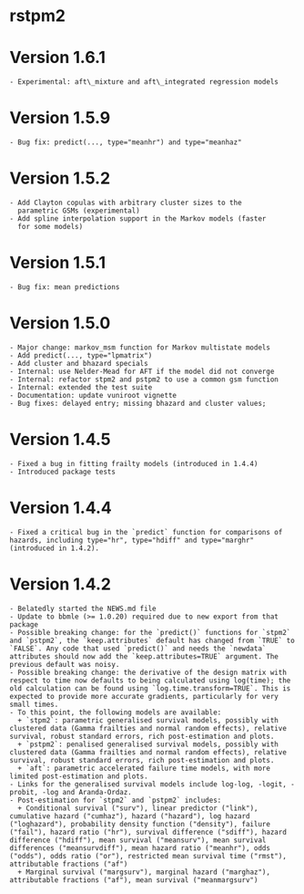 # rstpm2

# Version 1.6.1
    - Experimental: aft\_mixture and aft\_integrated regression models

# Version 1.5.9
    - Bug fix: predict(..., type="meanhr") and type="meanhaz"

# Version 1.5.2
    - Add Clayton copulas with arbitrary cluster sizes to the
      parametric GSMs (experimental)
	- Add spline interpolation support in the Markov models (faster
      for some models)

# Version 1.5.1
    - Bug fix: mean predictions

# Version 1.5.0
	- Major change: markov_msm function for Markov multistate models
	- Add predict(..., type="lpmatrix")
	- Add cluster and bhazard specials
	- Internal: use Nelder-Mead for AFT if the model did not converge
	- Internal: refactor stpm2 and pstpm2 to use a common gsm function
	- Internal: extended the test suite
	- Documentation: update vuniroot vignette
	- Bug fixes: delayed entry; missing bhazard and cluster values; 

# Version 1.4.5
    - Fixed a bug in fitting frailty models (introduced in 1.4.4)
	- Introduced package tests
	
# Version 1.4.4
    - Fixed a critical bug in the `predict` function for comparisons of hazards, including type="hr", type="hdiff" and type="marghr" (introduced in 1.4.2).

# Version 1.4.2
    - Belatedly started the NEWS.md file
    - Update to bbmle (>= 1.0.20) required due to new export from that package
    - Possible breaking change: for the `predict()` functions for `stpm2` and `pstpm2`, the `keep.attributes` default has changed from `TRUE` to `FALSE`. Any code that used `predict()` and needs the `newdata` attributes should now add the `keep.attributes=TRUE` argument. The previous default was noisy.
	- Possible breaking change: the derivative of the design matrix with respect to time now defaults to being calculated using log(time); the old calculation can be found using `log.time.transform=TRUE`. This is expected to provide more accurate gradients, particularly for very small times. 
    - To this point, the following models are available: 
      + `stpm2`: parametric generalised survival models, possibly with clustered data (Gamma frailties and normal random effects), relative survival, robust standard errors, rich post-estimation and plots.
      + `pstpm2`: penalised generalised survival models, possibly with clustered data (Gamma frailties and normal random effects), relative survival, robust standard errors, rich post-estimation and plots.
      + `aft`: parametric accelerated failure time models, with more limited post-estimation and plots.
	- Links for the generalised survival models include log-log, -logit, -probit, -log and Aranda-Ordaz.
    - Post-estimation for `stpm2` and `pstpm2` includes:
	  + Conditional survival ("surv"), linear predictor ("link"), cumulative hazard ("cumhaz"), hazard ("hazard"), log hazard ("loghazard"), probability density function ("density"), failure ("fail"), hazard ratio ("hr"), survival difference ("sdiff"), hazard difference ("hdiff"), mean survival ("meansurv"), mean survival differences ("meansurvdiff"), mean hazard ratio ("meanhr"), odds ("odds"), odds ratio ("or"), restricted mean survival time ("rmst"), attributable fractions ("af")
	  + Marginal survival ("margsurv"), marginal hazard ("marghaz"), attributable fractions ("af"), mean survival ("meanmargsurv")
